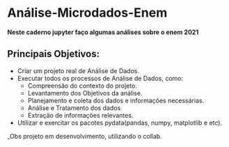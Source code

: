 # Análise-Microdados-Enem

__Neste caderno jupyter faço algumas análises sobre o enem 2021__

## Principais Objetivos:

- Criar um projeto real de Análise de Dados.
- Executar todos os processos de Análise de Dados, como:
  * Compreensão do contexto do projeto.
  * Levantamento dos Objetivos da análise.
  * Planejamento e coleta dos dados e informações necessárias.
  * Análise e Tratamento dos dados
  * Extração de informações relevantes.
- Utilizar e exercitar os pacotes pydata(pandas, numpy, matplotlib e etc).

_Obs projeto em desenvolvimento, utilizando o collab.
